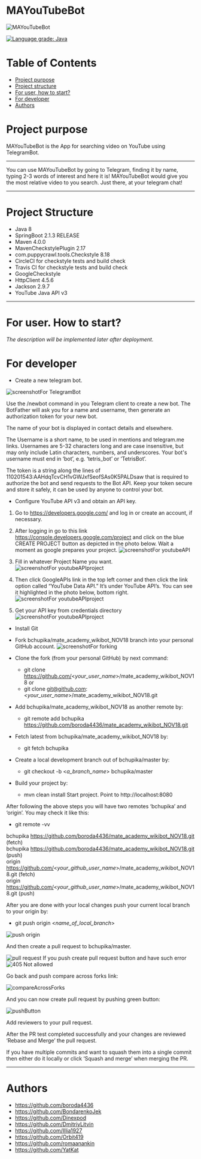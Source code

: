 # MAYouTubeBot
![MAYouTubeBot](/images/youtube_telegram.png)


[![Language grade: Java](https://img.shields.io/lgtm/grade/java/g/boroda4436/mate_academy_wikibot_NOV18.svg?logo=lgtm&logoWidth=18)](https://lgtm.com/projects/g/boroda4436/mate_academy_wikibot_NOV18/context:java)

# Table of Contents
* [Project purpose](#purpose)
* [Project structure](#structure)
* [For user, how to start?](#user-start)
* [For developer](#developer-start)
* [Authors](#authors)

# <a name="purpose"></a>Project purpose
MAYouTubeBot is the App for searching video on YouTube using TelegramBot.
<hr>
You can use MAYouTubeBot by going to Telegram, 
finding it by name, typing 2-3 words of interest and here it is! 
MAYouTubeBot would give you the most relative video to you search. Just there,
at your telegram chat!
<hr>

# <a name="structure"></a>Project Structure
* Java 8
* SpringBoot 2.1.3 RELEASE
* Maven 4.0.0
* MavenCheckstylePlugin 2.17
* com.puppycrawl.tools.Checkstyle 8.18
* CircleCI for checkstyle tests and build check
* Travis CI for checkstyle tests and build check
* GoogleCheckstyle
* HttpClient 4.5.6
* Jackson 2.9.7
* YouTube Java API v3
<hr>

# <a name="user-start"></a>For user. How to start?
*The description will be implemented later after deployment.*
 

# <a name="developer-start"></a>For developer

* Create a new telegram bot.

![screenshotFor TelegramBot](/images/telegramStart.PNG)

  Use the /newbot command in you Telegram client to create a new bot. The BotFather will ask you for a name and username, then generate an authorization token for your new bot.
  
  The name of your bot is displayed in contact details and elsewhere.
  
  The Username is a short name, to be used in mentions and telegram.me links. Usernames are 5-32 characters long and are case insensitive, but may only include Latin characters, numbers, and underscores. Your bot's username must end in ‘bot’, e.g. ‘tetris_bot’ or ‘TetrisBot’.
 
  The token is a string along the lines of 110201543:AAHdqTcvCH1vGWJxfSeofSAs0K5PALDsaw that is required to authorize the bot and send requests to the Bot API. Keep your token secure and store it safely, it can be used by anyone to control your bot. 


* Configure YouTube API v3 and obtain an API key.
1) Go to https://developers.google.com/ and log in or create an account, if necessary.
2) After logging in go to this link https://console.developers.google.com/project and click on the blue CREATE PROJECT button as depicted in the photo below. Wait a moment as google prepares your project.
![screenshotFor youtubeAPI](/images/APIimg.png)

3) Fill in whatever Project Name you want.
![screenshotFor youtubeAPIproject](/images/APIprojectName.png)

4) Then click GoogleAPIs link in the top left corner and then click the link option called “YouTube Data API.” It’s under YouTube API’s. You can see it highlighted in the photo below, bottom right.
![screenshotFor youtubeAPIproject](/images/APIchooseyutube.png)

5) Get your API key from credentials directory
![screenshotFor youtubeAPIproject](/images/APIcredentials.png)

* Install Git
* Fork bchupika/mate_academy_wikibot_NOV18 branch into your personal GitHub account. 
![screenshotFor forking](/images/Fork_2.jpg)

* Clone the fork (from your personal GitHub) by next command:
  * git clone https://github.com/<*your_user_name*>/mate_academy_wikibot_NOV18
or
  * git clone git@github.com:<*your_user_name*>/mate_academy_wikibot_NOV18.git

* Add bchupika/mate_academy_wikibot_NOV18 as another remote by:
  * git remote add bchupika https://github.com/boroda4436/mate_academy_wikibot_NOV18.git
* Fetch latest from bchupika/mate_academy_wikibot_NOV18 by:
  * git fetch bchupika 
* Create a local development branch out of bchupika/master by:
  * git checkout -b <*a_branch_name*> bchupika/master
* Build your project by: 
  * mvn clean install
Start project. Point to http://localhost:8080

After following the above steps you will have two remotes ‘bchupika’ and ‘origin’. You may check it like this: 
  * git remote -vv

bchupika https://github.com/boroda4436/mate_academy_wikibot_NOV18.git (fetch) <br />
bchupika https://github.com/boroda4436/mate_academy_wikibot_NOV18.git (push) <br />
origin https://github.com/<*your_github_user_name*>/mate_academy_wikibot_NOV18.git (fetch) <br />
origin https://github.com/<*your_github_user_name*>/mate_academy_wikibot_NOV18.git (push) <br />

After you are done with your local changes push your current local branch to your origin by:
  * git push origin <*name_of_local_branch*>

![push origin](/images/push_origin_localBranch.jpg)

And then create a pull request to bchupika/master.

![pull request](/images/OpenPullRequest.jpg) If you push create pull request button and have such error
![405 Not allowed](/images/NotAllowed.jpg)

Go back and push compare across forks link:

![compareAcrossForks](/images/CompareAcrossForks.jpg)

And you can now create pull request by pushing green button:

![pushButton](/images/pushButton.jpg)

Add reviewers to your pull request.

After the PR test completed successfully and your changes are reviewed ‘Rebase and Merge’ the pull request.

If you have multiple commits and want to squash them into a single commit then either do it locally or click ‘Squash and merge’ when merging the PR.

<hr>

# <a name="authors"></a>Authors
* https://github.com/boroda4436
* https://github.com/BondarenkoJek
* https://github.com/Dinexpod
* https://github.com/DmitriyLitvin
* https://github.com/Illia1927
* https://github.com/Orbit419
* https://github.com/romaanankin
* https://github.com/YatKat
